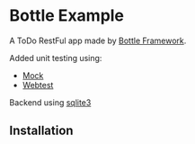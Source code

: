 Bottle Example
==============

A ToDo RestFul app made by [Bottle Framework](http://bottlepy.org/docs/dev/index.html).

Added unit testing using: 
 * [Mock](https://pypi.python.org/pypi/mock)
 * [Webtest](https://pypi.python.org/pypi/WebTest)

Backend using [sqlite3](https://docs.python.org/2/library/sqlite3.html)

Installation
------------
